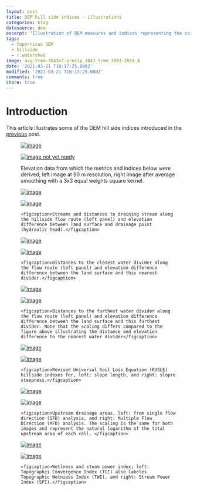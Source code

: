 ```yaml
---
layout: post
title: DEM hill side indices - illustrations
categories: blog
datasource: dem
excerpt: "Illustration of DEM measures and indices representing the scale of the stream and its valley"
tags:
  - Copernicus DEM
  - hillside
  - r.watershed
image: avg-trmm-3b43v7-precip_3B43_trmm_2001-2016_A
date: '2021-03-21 T18:17:25.000Z'
modified: '2021-03-21 T18:17:25.000Z'
comments: true
share: true
---
```

<script src="https://karttur.github.io/common/assets/js/karttur/togglediv.js"></script>

# Introduction

This article illustrates some of the DEM hill side indices introduced in the [previous](../blog-COPDemTileProcess) post.

<figure class="half">
	<a href="../../images/dem3-shade_copdem_x04y07_0_v01-90m.jpg"><img src="../../images/dem3-shade_copdem_x04y07_0_v01-90m.jpg" alt="image"></a>

  <a href="../../images/dem3-shade_copdem_x04y07_0_v01-90m-3x3.jpg"><img src="../../images/dem3-shade_copdem_x04y07_0_v01-90m-3x3.jpg" alt="image not yet ready"></a>

<figcaption>Elevation data from which the metrics and indices below were derived; left image at 90 m resolution, right image after average smoothing with a 3x3 equal weights square kernel.</figcaption>
</figure>

<figure class="half">
	<a href="../../images/stream-dist_copdem_x04y07_0_v01-pfpf-hydrdem4+4-90m.jpg"><img src="../../images/stream-dist_copdem_x04y07_0_v01-pfpf-hydrdem4+4-90m.jpg" alt="image"></a>

  <a href="../../images/hydraulhead_copdem_x04y07_0_v01-pfpf-hydrdem4+4-90m.jpg"><img src="../../images/hydraulhead_copdem_x04y07_0_v01-pfpf-hydrdem4+4-90m.jpg" alt="image"></a>

	<figcaption>Streams and distances to draining stream along the hillside flow route (left panel) and elevation difference between land surface and drainage point (hydraulic head).</figcaption>
</figure>

<figure class="half">

  <a href="../../images/near-divide-dist_copdem_x04y07_0_v01-pfpf-hydrdem4+4-90m.jpg"><img src="../../images/near-divide-dist_copdem_x04y07_0_v01-pfpf-hydrdem4+4-90m.jpg" alt="image"></a>

  <a href="../../images/near-divide-head_copdem_x04y07_0_v01-pfpf-hydrdem4+4-90m.jpg"><img src="../../images/near-divide-head_copdem_x04y07_0_v01-pfpf-hydrdem4+4-90m.jpg" alt="image"></a>

	<figcaption>Distances to the closest water divider along the flow route (left panel) and elevation difference difference between the land surface and this nearest divider.</figcaption>
</figure>

<figure class="half">

  <a href="../../images/far-divide-dist_copdem_x04y07_0_v01-pfpf-hydrdem4+4-90m.jpg"><img src="../../images/far-divide-dist_copdem_x04y07_0_v01-pfpf-hydrdem4+4-90m.jpg" alt="image"></a>

  <a href="../../images/far-divide-head_copdem_x04y07_0_v01-pfpf-hydrdem4+4-90m.jpg"><img src="../../images/far-divide-head_copdem_x04y07_0_v01-pfpf-hydrdem4+4-90m.jpg" alt="image"></a>

	<figcaption>Distances to the furthest water divider along the flow route (left panel) and elevation difference difference between the land surface and this furthest divider. Note that the scaling differs compared to the figure above illustrating the distance and elevation difference to the nearest water divider</figcaption>
</figure>

<figure class="half">
	<a href="../../images/rusle-slopelength_copdem_x04y07_0_v01-pfpf-hydrdem4+4-90m.jpg"><img src="../../images/rusle-slopelength_copdem_x04y07_0_v01-pfpf-hydrdem4+4-90m.jpg" alt="image"></a>

  <a href="../../images/rusle-slopesteepness_copdem_x04y07_0_v01-pfpf-hydrdem4+4-90m.jpg"><img src="../../images/rusle-slopesteepness_copdem_x04y07_0_v01-pfpf-hydrdem4+4-90m.jpg" alt="image"></a>

	<figcaption>Revised Universal Soil Loss Equation (RUSLE) hillside indexes for, left: slope length, and right: slopre steepness.</figcaption>
</figure>

<figure class="half">
	<a href="../../images/sfd-updrain_copdem_x04y07_0_v01-pfpf-hydrdem4+4-90m.png"><img src="../../images/sfd-updrain_copdem_x04y07_0_v01-pfpf-hydrdem4+4-90m.png" alt="image"></a>

  <a href="../../images/mfd-updrain_copdem_x04y07_0_v01-pfpf-hydrdem4+4-90m.png"><img src="../../images/mfd-updrain_copdem_x04y07_0_v01-pfpf-hydrdem4+4-90m.png" alt="image"></a>

	<figcaption>Upstream drainage areas, left: from single flow direction (SFD) analysis, and right: Multiple Flow Direction (MFD) analysis. The scaling is the same for both images and represent the natural logarithm of the total upstream area of each cell. </figcaption>
</figure>

<figure class="half">
	<a href="../../images/tci_copdem_x04y07_0_v01-pfpf-hydrdem4+4-90m.png"><img src="../../images/tci_copdem_x04y07_0_v01-pfpf-hydrdem4+4-90m.png" alt="image"></a>

  <a href="../../images/psi_copdem_x04y07_0_v01-pfpf-hydrdem4+4-90m.png"><img src="../../images/psi_copdem_x04y07_0_v01-pfpf-hydrdem4+4-90m.png" alt="image"></a>

	<figcaption>Wetlness and steam power index; left: Topographci Convergence Index (TCI) also labeles Topographic Wetniess Index (TWI), and right: Stream Power Index (SPI).</figcaption>
</figure>

